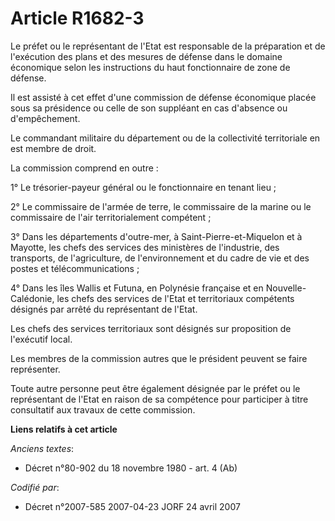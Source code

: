 # Article R1682-3

Le préfet ou le représentant de l'Etat est responsable de la préparation et de l'exécution des plans et des mesures de
défense dans le domaine économique selon les instructions du haut fonctionnaire de zone de défense.

Il est assisté à cet effet d'une commission de défense économique placée sous sa présidence ou celle de son suppléant en cas
d'absence ou d'empêchement.

Le commandant militaire du département ou de la collectivité territoriale en est membre de droit.

La commission comprend en outre :

1° Le trésorier-payeur général ou le fonctionnaire en tenant lieu ;

2° Le commissaire de l'armée de terre, le commissaire de la marine ou le commissaire de l'air territorialement compétent ;

3° Dans les départements d'outre-mer, à Saint-Pierre-et-Miquelon et à Mayotte, les chefs des services des ministères de
l'industrie, des transports, de l'agriculture, de l'environnement et du cadre de vie et des postes et télécommunications ;

4° Dans les îles Wallis et Futuna, en Polynésie française et en Nouvelle-Calédonie, les chefs des services de l'Etat et
territoriaux compétents désignés par arrêté du représentant de l'Etat.

Les chefs des services territoriaux sont désignés sur proposition de l'exécutif local.

Les membres de la commission autres que le président peuvent se faire représenter.

Toute autre personne peut être également désignée par le préfet ou le représentant de l'Etat en raison de sa compétence pour
participer à titre consultatif aux travaux de cette commission.

**Liens relatifs à cet article**

_Anciens textes_:

  - Décret n°80-902 du 18 novembre 1980 - art. 4 (Ab)

_Codifié par_:

  - Décret n°2007-585 2007-04-23 JORF 24 avril 2007
